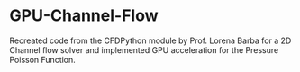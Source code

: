 # GPU-Channel-Flow
Recreated code from the CFDPython module by Prof. Lorena Barba for a 2D Channel flow solver and implemented GPU acceleration for the Pressure Poisson Function.
